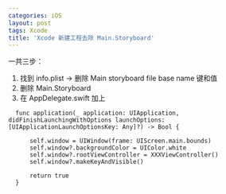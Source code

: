 ```yaml
---
categories: iOS
layout: post
tags: Xcode
title: 'Xcode 新建工程去除 Main.Storyboard'
---
```


一共三步：

1.  找到 info.plist -\> 删除 Main storyboard file base name 键和值
2.  删除 Main.Storyboard
3.  在 AppDelegate.swift 加上

``` {.swift}
  func application(_ application: UIApplication, didFinishLaunchingWithOptions launchOptions: [UIApplicationLaunchOptionsKey: Any]?) -> Bool {

      self.window = UIWindow(frame: UIScreen.main.bounds)
      self.window?.backgroundColor = UIColor.white
      self.window?.rootViewController = XXXViewController()
      self.window?.makeKeyAndVisible()

      return true
  }
```
